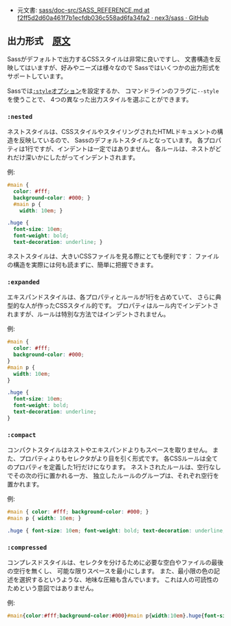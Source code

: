 +  元文書: [sass/doc-src/SASS_REFERENCE.md at f2ff5d2d60a461f7b1ecfdb036c558ad6fa34fa2 · nex3/sass · GitHub](https://github.com/nex3/sass/blob/f2ff5d2d60a461f7b1ecfdb036c558ad6fa34fa2/doc-src/SASS_REFERENCE.md#output-style "sass/doc-src/SASS_REFERENCE.md at f2ff5d2d60a461f7b1ecfdb036c558ad6fa34fa2 · nex3/sass · GitHub")

## 出力形式　[原文](http://sass-lang.com/docs/yardoc/file.SASS_REFERENCE.html#output_style)

Sassがデフォルトで出力するCSSスタイルは非常に良いですし、
文書構造を反映してはいますが、好みやニーズは様々なので
Sassではいくつかの出力形式をサポートしています。

Sassでは[`:style`オプション](#style-option)を設定するか、
コマンドラインのフラグに`--style`を使うことで、
4つの異なった出力スタイルを選ぶことができます。

### `:nested`

ネストスタイルは、CSSスタイルやスタイリングされたHTMLドキュメントの構造を反映しているので、
Sassのデフォルトスタイルとなっています。
各プロパティは1行ですが、インデントは一定ではありません。
各ルールは、ネストがどれだけ深いかにしたがってインデントされます。

例:

```css
#main {
  color: #fff;
  background-color: #000; }
  #main p {
    width: 10em; }

.huge {
  font-size: 10em;
  font-weight: bold;
  text-decoration: underline; }
```

ネストスタイルは、大きいCSSファイルを見る際にとても便利です：
ファイルの構造を実際には何も読まずに、簡単に把握できます。

### `:expanded`

エキスパンドスタイルは、各プロパティとルールが1行を占めていて、
さらに典型的な人が作ったCSSスタイル的です。
プロパティはルール内でインデントされますが、ルールは特別な方法ではインデントされません。

例:

```css
#main {
  color: #fff;
  background-color: #000;
}
#main p {
  width: 10em;
}

.huge {
  font-size: 10em;
  font-weight: bold;
  text-decoration: underline;
}
```

### `:compact`

コンパクトスタイルはネストやエキスパンドよりもスペースを取りません。
また、プロパティよりもセレクタがより目を引く形式です。
各CSSルールは全てのプロパティを定義した1行だけになります。
ネストされたルールは、空行なしでその次の行に置かれる一方、
独立したルールのグループは、それぞれ空行を置かれます。

例:

```css
#main { color: #fff; background-color: #000; }
#main p { width: 10em; }

.huge { font-size: 10em; font-weight: bold; text-decoration: underline; }
```

### `:compressed`

コンプレスドスタイルは、セレクタを分けるために必要な空白やファイルの最後の空行を無くし、
可能な限りスペースを最小にします。
また、最小限の色の記述を選択するというような、地味な圧縮も含んでいます。
これは人の可読性のためという意図ではありません。

例:

```css
#main{color:#fff;background-color:#000}#main p{width:10em}.huge{font-size:10em;font-weight:bold;text-decoration:underline}
```


